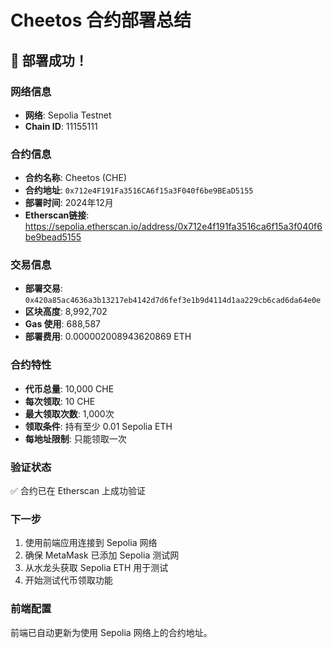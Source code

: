 # Cheetos 合约部署总结

## 🎉 部署成功！

### 网络信息
- **网络**: Sepolia Testnet
- **Chain ID**: 11155111

### 合约信息
- **合约名称**: Cheetos (CHE)
- **合约地址**: `0x712e4F191Fa3516CA6f15a3F040f6be9BEaD5155`
- **部署时间**: 2024年12月
- **Etherscan链接**: https://sepolia.etherscan.io/address/0x712e4f191fa3516ca6f15a3f040f6be9bead5155

### 交易信息
- **部署交易**: `0x420a85ac4636a3b13217eb4142d7d6fef3e1b9d4114d1aa229cb6cad6da64e0e`
- **区块高度**: 8,992,702
- **Gas 使用**: 688,587
- **部署费用**: 0.000002008943620869 ETH

### 合约特性
- **代币总量**: 10,000 CHE
- **每次领取**: 10 CHE
- **最大领取次数**: 1,000次
- **领取条件**: 持有至少 0.01 Sepolia ETH
- **每地址限制**: 只能领取一次

### 验证状态
✅ 合约已在 Etherscan 上成功验证

### 下一步
1. 使用前端应用连接到 Sepolia 网络
2. 确保 MetaMask 已添加 Sepolia 测试网
3. 从水龙头获取 Sepolia ETH 用于测试
4. 开始测试代币领取功能

### 前端配置
前端已自动更新为使用 Sepolia 网络上的合约地址。
